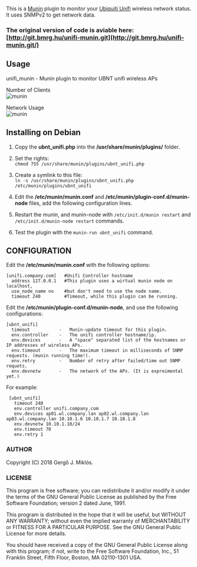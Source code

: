 This is a [Munin](http://munin-monitoring.org/) plugin to monitor your [Ubiquiti Unifi](https://www.ubnt.com/products/#unifi) wireless network status.  
It uses SNMPv2 to get network data.

### The original version of code is aviable here: [http://git.bmrg.hu/unifi-munin.git](http://git.bmrg.hu/unifi-munin.git/)   





## Usage 
unifi_munin - Munin plugin to monitor UBNT unifi wireless APs

Number of Clients  
![munin](http://git.bmrg.hu/unifi-munin.git/img/munin-ssid.png)  

Network Usage  
![munin](http://git.bmrg.hu/unifi-munin.git/img/munin-netw.png)  




## Installing on Debian

1. Copy the **ubnt_unifi.php** into the **/usr/share/munin/plugins/** folder.  
2. Set the rights:  
`chmod 755 /usr/share/munin/plugins/ubnt_unifi.php`  
3. Create a symlink to this file:  
`ln -s /usr/share/munin/plugins/ubnt_unifi.php /etc/munin/plugins/ubnt_unifi`  

4. Edit the **/etc/munin/munin.conf** and **/etc/munin/plugin-conf.d/munin-node** files, add the following configuration lines.  
5. Restart the munin, and munin-node with `/etc/init.d/munin restart` and `/etc/init.d/munin-node restart` commands.  
6. Test the plugin with the `munin-run ubnt_unifi` command.  
  


## CONFIGURATION

Edit the **/etc/munin/munin.conf** with the following options:  

    [unifi.company.com]   #Unifi Controller hostname
      address 127.0.0.1   #This plugin uses a wirtual munin node on localhost,
      use_node_name no    #but don't need to use the node name.
      timeout 240         #Timeout, while this plugin can be running.


Edit the **/etc/munin/plugin-conf.d/munin-node**, and use the following configurations:  

    [ubnt_unifi]   
      timeout           -   Munin-update timeout for this plugin.  
      env.controller    -   The unifi controller hostname/ip.  
      env.devices       -   A "space" separated list of the hostnames or IP addresses of wireless APs.  
      env.timeout       -   The maximum timeout in milliseconds of SNMP requests. (munin running time!).  
      env.retry         -   Number of retry after failed/time out SNMP requets.  
      env.devnetw       -   The network of the APs. (It is expreimental yet.)  

  
For example:

     [ubnt_unifi]    
       timeout 240  
       env.controller unifi.company.com
       env.devices ap01.wl.company.lan ap02.wl.company.lan ap03.wl.company.lan 10.10.1.6 10.10.1.7 10.10.1.8   
       env.devnetw 10.10.1.10/24  
       env.timeout 70  
       env.retry 1  




### AUTHOR

Copyright (C) 2018 Gergő J. Miklós.



### LICENSE

This program is free software; you can redistribute it and/or
modify it under the terms of the GNU General Public License
as published by the Free Software Foundation; version 2 dated June,
1991.

This program is distributed in the hope that it will be useful,
but WITHOUT ANY WARRANTY; without even the implied warranty of
MERCHANTABILITY or FITNESS FOR A PARTICULAR PURPOSE.  See the
GNU General Public License for more details.

You should have received a copy of the GNU General Public License
along with this program; if not, write to the Free Software
Foundation, Inc., 51 Franklin Street, Fifth Floor, Boston, MA 02110-1301 USA.



